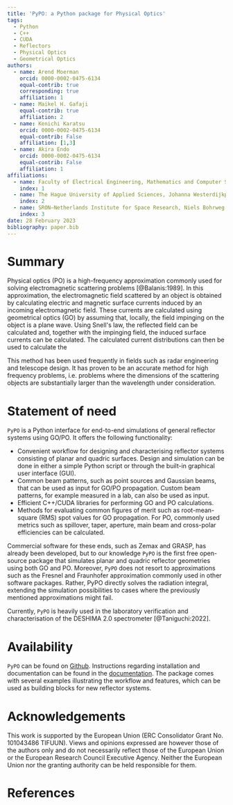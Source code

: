 ```yaml
---
title: 'PyPO: a Python package for Physical Optics'
tags:
  - Python
  - C++
  - CUDA
  - Reflectors
  - Physical Optics
  - Geometrical Optics
authors:
  - name: Arend Moerman
    orcid: 0000-0002-0475-6134
    equal-contrib: true
    corresponding: true
    affiliation: 1
  - name: Maikel H. Gafaji
    equal-contrib: true
    affiliation: 2
  - name: Kenichi Karatsu
    orcid: 0000-0002-0475-6134
    equal-contrib: False
    affiliation: [1,3]
  - name: Akira Endo
    orcid: 0000-0002-0475-6134
    equal-contrib: False
    affiliation: 1
affiliations:
  - name: Faculty of Electrical Engineering, Mathematics and Computer Science, Delft University of Technology, Mekelweg 4, 2628 CD, Delft, The Netherlands
    index: 1
  - name: The Hague University of Applied Sciences, Johanna Westerdijkplein 75, 2521 EN, The Hague, The Netherlands
    index: 2
  - name: SRON—Netherlands Institute for Space Research, Niels Bohrweg 4, 2333 CA, Leiden, The Netherlands
    index: 3
date: 28 February 2023
bibliography: paper.bib
---
```


# Summary

Physical optics (PO) is a high-frequency approximation commonly used for solving electromagnetic scattering problems [@Balanis:1989]. 
In this approximation, the electromagnetic field scattered by an object is obtained by calculating electric and magnetic surface currents induced by an incoming electromagnetic field.
These currents are calculated using geometrical optics (GO) by assuming that, locally, the field impinging on the object is a plane wave. Using Snell's law, the reflected field can be calculated and, together with the impinging field, the induced surface currents can be calculated. 
The calculated current distributions can then be used to calculate the 

This method has been used frequently in fields such as radar engineering and telescope design. It has proven to be an accurate method for high frequency problems, i.e. problems where the dimensions of the scattering objects are substantially larger than the wavelength under consideration.

# Statement of need

`PyPO` is a Python interface for end-to-end simulations of general reflector systems using GO/PO.
It offers the following functionality:
 * Convenient workflow for designing and characterising reflector systems consisting of planar and quadric surfaces. Design and simulation can be done in either a simple Python script or through the built-in graphical user interface (GUI).
 * Common beam patterns, such as point sources and Gaussian beams, that can be used as input for GO/PO propagation. Custom beam patterns, for example measured in a lab, can also be used as input.
 * Efficient C++/CUDA libraries for performing GO and PO calculations.
 * Methods for evaluating common figures of merit such as root-mean-square (RMS) spot values for GO propagation. For PO, commonly used metrics such as spillover, taper, aperture, main beam and cross-polar efficiencies can be calculated.

Commercial software for these ends, such as Zemax and GRASP, has already been developed, but to our knowledge `PyPO` is the first free open-source package that simulates planar and quadric reflector geometries using both GO and PO. 
Moreover, `PyPO` does not resort to approximations such as the Fresnel and Fraunhofer approximation commonly used in other software packages. Rather, PyPO directly solves the radiation integral, extending the simulation possibilities to cases where the previously mentioned approximations might fail.

Currently, `PyPO` is heavily used in the laboratory verification and characterisation of the DESHIMA 2.0 spectrometer [@Taniguchi:2022].

# Availability
`PyPO` can be found on [Github](https://github.com/arend95/PyPO). Instructions regarding installation and documentation can be found in the [documentation](https://arend95.github.io/PyPO/). The package comes with several examples illustrating the workflow and features, which can be used as building blocks for new reflector systems.

# Acknowledgements
This work is supported by the European Union (ERC Consolidator Grant No. 101043486 TIFUUN). Views and opinions expressed are however those of the authors only and do not necessarily reflect those of the European Union or the European Research Council Executive Agency. Neither the European Union nor the granting authority can be held responsible for them.

# References
